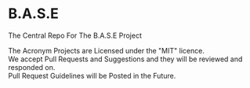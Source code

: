# B.A.S.E
The Central Repo For The B.A.S.E Project

The Acronym Projects are Licensed under the "MIT" licence.  
We accept Pull Requests and Suggestions and they will be reviewed and responded on.  
Pull Request Guidelines will be Posted in the Future.
